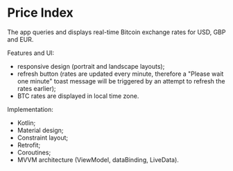 # Price Index

The app queries and displays real-time Bitcoin exchange rates for USD, GBP and EUR.

Features and UI:
* responsive design (portrait and landscape layouts);
* refresh button (rates are updated every minute, therefore a "Please wait one minute" toast message will be triggered by an attempt to refresh the rates earlier);
* BTC rates are displayed in local time zone.

Implementation:
* Kotlin;
* Material design;
* Constraint layout;
* Retrofit;
* Coroutines;
* MVVM architecture (ViewModel, dataBinding, LiveData).
